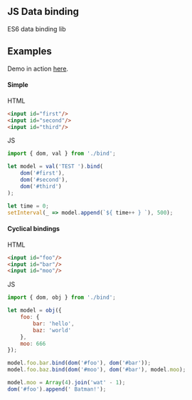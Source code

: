 ## JS Data binding
ES6 data binding lib

## Examples
Demo in action [here](https://rawgit.com/ichko/bind.js/master/index.html).

#### Simple

HTML
```html
<input id="first"/>
<input id="second"/>
<input id="third"/>
```

JS
```javascript
import { dom, val } from './bind';

let model = val('TEST ').bind(
    dom('#first'),
    dom('#second'),
    dom('#third')
);

let time = 0;
setInterval(_ => model.append(`${ time++ } `), 500);
```

#### Cyclical bindings
HTML
```html
<input id="foo"/>
<input id="bar"/>
<input id="moo"/>
```

JS
```javascript
import { dom, obj } from './bind';

let model = obj({
    foo: {
        bar: 'hello',
        baz: 'world'
    },
    moo: 666
});

model.foo.bar.bind(dom('#foo'), dom('#bar'));
model.foo.baz.bind(dom('#moo'), dom('#bar'), model.moo);

model.moo = Array(4).join('wat' - 1);
dom('#foo').append(' Batman!');
```
